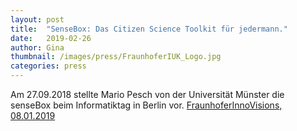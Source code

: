 ```yaml
---
layout: post
title:  "SenseBox: Das Citizen Science Toolkit für jedermann."
date:   2019-02-26 
author: Gina
thumbnail: /images/press/FraunhoferIUK_Logo.jpg
categories: press
---
```

Am 27.09.2018 stellte Mario Pesch von der Universität Münster die senseBox beim Informatiktag in Berlin vor.
<a href="https://www.youtube.com/watch?v=bWZcX5o0Uv4" target="_blank">FraunhoferInnoVisions, 08.01.2019</a>
